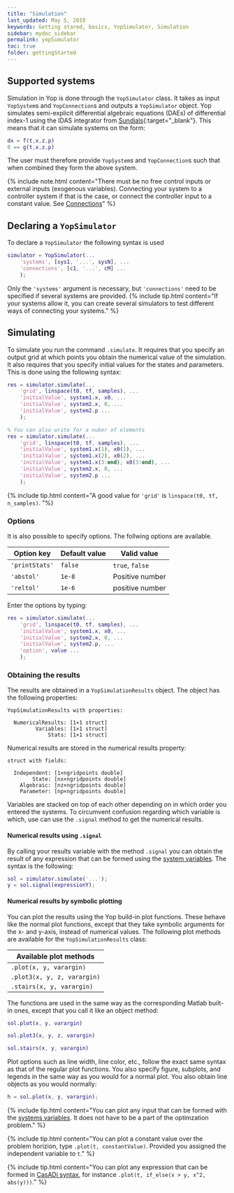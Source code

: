 ```yaml
---
title: "Simulation"
last_updated: May 5, 2019
keywords: Getting stared, basics, YopSimulator, Simulation
sidebar: mydoc_sidebar
permalink: yopSimulator
toc: true
folder: gettingStarted
---
```

## Supported systems
Simulation in Yop is done through the `YopSimulator` class. It takes as input `YopSystem`s and `YopConnection`s and outputs a `YopSimulator` object. Yop simulates semi-explicit differential algebraic equations (DAEs) of differential index-1 using the IDAS integrator from [Sundials](https://computation.llnl.gov/projects/sundials/idas){:target="_blank"}. This means that it can simulate systems on the form:
```matlab
dx = f(t,x,z,p)
0 == g(t,x,z,p)
```
The user must therefore provide `YopSystem`s and `YopConnection`s such that when combined they form the above system.

{% include note.html content="There must be no free control inputs or external inputs (exogenous variables). Connecting your system to a controller system if that is the case, or connect the controller input to a constant value. See [Connections](connections)" %}

## Declaring a `YopSimulator`
To declare a `YopSimulator` the following syntax is used
```matlab
simulator = YopSimulator(...
    'systems', [sys1, '...', sysN], ...
    'connections', [c1, '...', cM] ...
    );
```
Only the `'systems'` argument is necessary, but `'connections'` need to be specified if several systems are provided.
{% include tip.html content="If your systems allow it, you can create several simulators to test different ways of connecting your systems." %}

## Simulating
To simulate you run the command `.simulate`. It requires that you specify an output grid at which points you obtain the numerical value of the simulation. It also requires that you specify initial values for the states and parameters. This is done using the following syntax:
```matlab
res = simulator.simulate(...
    'grid', linspace(t0, tf, samples), ...
    'initialValue', system1.x, x0, ...
    'initialValue', system2.x, 0, ...
    'initialValue', system2.p ...
    );

% You can also write for a nuber of elements
res = simulator.simulate(...
    'grid', linspace(t0, tf, samples), ...
    'initialValue', system1.x(1), x0(1), ...
    'initialValue', system1.x(2), x0(2), ...
    'initialValue', system1.x(3:end), x0(3:end), ...
    'initialValue', system2.x, 0, ...
    'initialValue', system2.p ...
    );
```

{% include tip.html content="A good value for `'grid'` is `linspace(t0, tf, n_samples)`. "%}

### Options
It is also possible to specify options. The follwing options are available.

|   Option key  |  Default  value | Valid value     |
|---------------|-----------------|-----------------|
|`'printStats'` | `false`         | `true`, `false` |
|`'abstol'`     | `1e-8`          | Positive number |
|`'reltol'`     | `1e-6`          | positive number |

Enter the options by typing:
```matlab
res = simulator.simulate(...
    'grid', linspace(t0, tf, samples), ...
    'initialValue', system1.x, x0, ...
    'initialValue', system2.x, 0, ...
    'initialValue', system2.p, ...
    'option', value ...
    );
```

### Obtaining the results
The results are obtained in a `YopSimulationResults` object. The object has the following properties:
```
YopSimulationResults with properties:

  NumericalResults: [1×1 struct]
         Variables: [1×1 struct]
             Stats: [1×1 struct]
```
Numerical results are stored in the numerical results property:
```
struct with fields:

  Independent: [1×ngridpoints double]
        State: [nx×ngridpoints double]
    Algebraic: [nz×ngridpoints double]
    Parameter: [np×ngridpoints double]
```
Variables are stacked on top of each other depending on in which order you entered the systems. To circumvent confusion regarding which variable is which, use can use the `.signal` method to get the numerical results.

#### Numerical results using `.signal`
By calling your results variable with the method `.signal` you can obtain the result of any expression that can be formed using the [system variables](yopSystem#yopsystem-variables). The syntax is the following:
```matlab
sol = simulator.simulate('...');
y = sol.signal(expressionY);
```

#### Numerical results by symbolic plotting
You can plot the results using the Yop build-in plot functions. These behave like the normal plot functions, except that they take symbolic arguments for the x- and y-axis, instead of numerical values. The following plot methods are available for the `YopSimulationResults` class:

| Available plot methods  |
|-----------|
|`.plot(x, y, varargin)`  |
|`.plot3(x, y, z, varargin)` |
|`.stairs(x, y, varargin)`|

The functions are used in the same way as the corresponding Matlab built-in ones, except that you call it like an object method:
```matlab
sol.plot(x, y, varargin)

sol.plot3(x, y, z, varargin)

sol.stairs(x, y, varargin)
```
Plot options such as line width, line color, etc., follow the exact same syntax as that of the regular plot functions. You also specify figure, subplots, and legends in the same way as you would for a normal plot. You also obtain line objects as you would normally:
```matlab
h = sol.plot(x, y, varargin);
```
{% include tip.html content="You can plot any input that can be formed with the [systems variables](yopSystem#yopsystem-variables). It does not have to be a part of the optimzation problem." %}

{% include tip.html content="You can plot a constant value over the problem horizion, type `.plot(t, constantValue)`. Provided you assigned the independent variable to `t`." %}

{% include tip.html content="You can plot any expression that can be formed in [CasADi syntax](https://web.casadi.org/docs/#list-of-operations), for instance `.plot(t, if_else(x > y, x^2, abs(y)))`." %}
